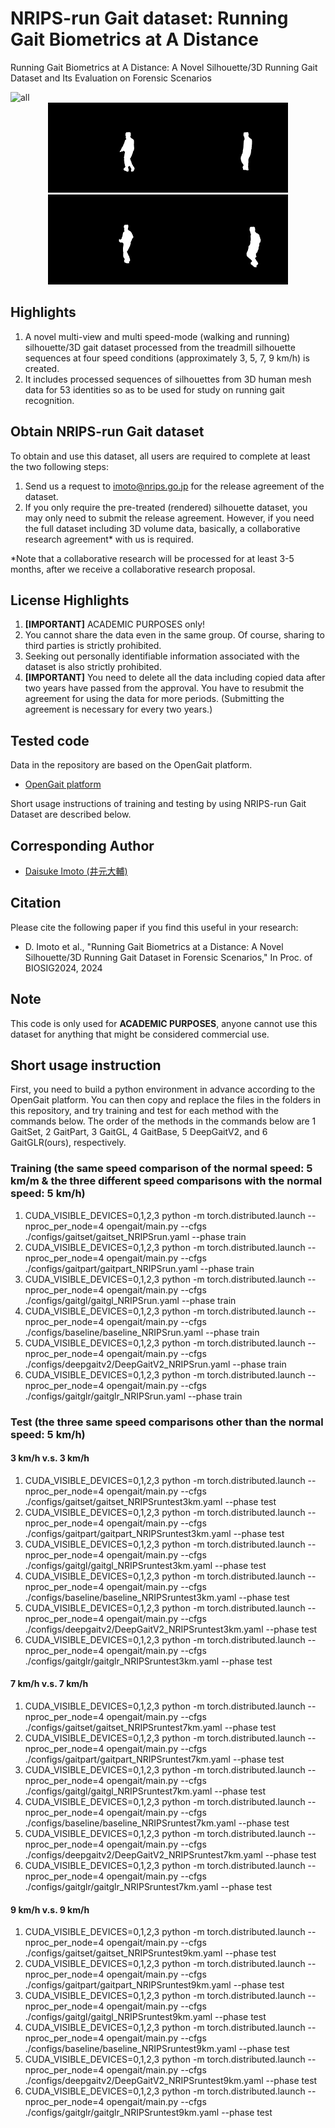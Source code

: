 # NRIPS-run Gait dataset: Running Gait Biometrics at A Distance
Running Gait Biometrics at A Distance: A Novel Silhouette/3D Running Gait Dataset and Its Evaluation on Forensic Scenarios

<img src="./assets/All.png" width = "986" height = "349" alt="all" />

<div align="center"><img src="./assets/001_3km_nm01.gif" width = "192" height = "144" alt="3km/h" /><img src="./assets/001_5km_nm01.gif" width = "192" height = "144" alt="5km/h" /><img src="./assets/001_7km_nm01.gif" width = "192" height = "144" alt="7km/h" /><img src="./assets/001_9km_nm01.gif" width = "192" height = "144" alt="9km/h" /></div>

## Highlights
1. A novel multi-view and multi speed-mode (walking and running) silhouette/3D gait dataset processed from the treadmill silhouette sequences at four speed conditions (approximately 3, 5, 7, 9 km/h) is created.
2. It includes processed sequences of silhouettes from 3D human mesh data for 53 identities so as to be used for study on running gait recognition.

## Obtain NRIPS-run Gait dataset
To obtain and use this dataset, all users are required to complete at least the two following steps:
1. Send us a request to imoto@nrips.go.jp for the release agreement of the dataset.
2. If you only require the pre-treated (rendered) silhouette dataset, you may only need to submit the release agreement. However, if you need the full dataset including 3D volume data, basically, a collaborative research agreement* with us is required.

*Note that a collaborative research will be processed for at least 3-5 months, after we receive a collaborative research proposal.

## License Highlights
1. **[IMPORTANT]**  ACADEMIC PURPOSES only!
2. You cannot share the data even in the same group.  Of course, sharing to third parties is strictly prohibited.
3. Seeking out personally identifiable information associated with the dataset is also strictly prohibited.
4. **[IMPORTANT]**  You need to delete all the data including copied data after two years have passed from the approval.  You have to resubmit the agreement for using the data for more periods.  (Submitting the agreement is necessary for every two years.)

## Tested code
Data in the repository are based on the OpenGait platform.
- [OpenGait platform](https://github.com/ShiqiYu/OpenGait)

Short usage instructions of training and testing by using NRIPS-run Gait Dataset are described below.

## Corresponding Author
- [Daisuke Imoto (井元大輔)](https://orcid.org/0000-0002-7419-5491)

## Citation
Please cite the following paper if you find this useful in your research:
- D. Imoto et al., "Running Gait Biometrics at a Distance: A Novel Silhouette/3D Running Gait Dataset in Forensic Scenarios," In Proc. of BIOSIG2024, 2024

## **Note**
This code is only used for **ACADEMIC PURPOSES**, anyone cannot use this dataset for anything that might be considered commercial use.

## Short usage instruction
First, you need to build a python environment in advance according to the OpenGait platform.  You can then copy and replace the files in the folders in this repository, and try training and test for each method with the commands below.  The order of the methods in the commands below are 1 GaitSet, 2 GaitPart, 3 GaitGL, 4 GaitBase, 5 DeepGaitV2, and 6 GaitGLR(ours), respectively.
### Training (the same speed comparison of the normal speed: 5 km/m & the three different speed comparisons with the normal speed: 5 km/h)
1. CUDA_VISIBLE_DEVICES=0,1,2,3 python -m torch.distributed.launch --nproc_per_node=4 opengait/main.py --cfgs ./configs/gaitset/gaitset_NRIPSrun.yaml --phase train
2. CUDA_VISIBLE_DEVICES=0,1,2,3 python -m torch.distributed.launch --nproc_per_node=4 opengait/main.py --cfgs ./configs/gaitpart/gaitpart_NRIPSrun.yaml --phase train
3. CUDA_VISIBLE_DEVICES=0,1,2,3 python -m torch.distributed.launch --nproc_per_node=4 opengait/main.py --cfgs ./configs/gaitgl/gaitgl_NRIPSrun.yaml --phase train
4. CUDA_VISIBLE_DEVICES=0,1,2,3 python -m torch.distributed.launch --nproc_per_node=4 opengait/main.py --cfgs ./configs/baseline/baseline_NRIPSrun.yaml --phase train
5. CUDA_VISIBLE_DEVICES=0,1,2,3 python -m torch.distributed.launch --nproc_per_node=4 opengait/main.py --cfgs ./configs/deepgaitv2/DeepGaitV2_NRIPSrun.yaml --phase train
6. CUDA_VISIBLE_DEVICES=0,1,2,3 python -m torch.distributed.launch --nproc_per_node=4 opengait/main.py --cfgs ./configs/gaitglr/gaitglr_NRIPSrun.yaml --phase train
### Test (the three same speed comparisons other than the normal speed: 5 km/h)
#### 3 km/h v.s. 3 km/h
1. CUDA_VISIBLE_DEVICES=0,1,2,3 python -m torch.distributed.launch --nproc_per_node=4 opengait/main.py --cfgs ./configs/gaitset/gaitset_NRIPSruntest3km.yaml --phase test
2. CUDA_VISIBLE_DEVICES=0,1,2,3 python -m torch.distributed.launch --nproc_per_node=4 opengait/main.py --cfgs ./configs/gaitpart/gaitpart_NRIPSruntest3km.yaml --phase test
3. CUDA_VISIBLE_DEVICES=0,1,2,3 python -m torch.distributed.launch --nproc_per_node=4 opengait/main.py --cfgs ./configs/gaitgl/gaitgl_NRIPSruntest3km.yaml --phase test
4. CUDA_VISIBLE_DEVICES=0,1,2,3 python -m torch.distributed.launch --nproc_per_node=4 opengait/main.py --cfgs ./configs/baseline/baseline_NRIPSruntest3km.yaml --phase test
5. CUDA_VISIBLE_DEVICES=0,1,2,3 python -m torch.distributed.launch --nproc_per_node=4 opengait/main.py --cfgs ./configs/deepgaitv2/DeepGaitV2_NRIPSruntest3km.yaml --phase test
6. CUDA_VISIBLE_DEVICES=0,1,2,3 python -m torch.distributed.launch --nproc_per_node=4 opengait/main.py --cfgs ./configs/gaitglr/gaitglr_NRIPSruntest3km.yaml --phase test
#### 7 km/h v.s. 7 km/h
1. CUDA_VISIBLE_DEVICES=0,1,2,3 python -m torch.distributed.launch --nproc_per_node=4 opengait/main.py --cfgs ./configs/gaitset/gaitset_NRIPSruntest7km.yaml --phase test
2. CUDA_VISIBLE_DEVICES=0,1,2,3 python -m torch.distributed.launch --nproc_per_node=4 opengait/main.py --cfgs ./configs/gaitpart/gaitpart_NRIPSruntest7km.yaml --phase test
3. CUDA_VISIBLE_DEVICES=0,1,2,3 python -m torch.distributed.launch --nproc_per_node=4 opengait/main.py --cfgs ./configs/gaitgl/gaitgl_NRIPSruntest7km.yaml --phase test
4. CUDA_VISIBLE_DEVICES=0,1,2,3 python -m torch.distributed.launch --nproc_per_node=4 opengait/main.py --cfgs ./configs/baseline/baseline_NRIPSruntest7km.yaml --phase test
5. CUDA_VISIBLE_DEVICES=0,1,2,3 python -m torch.distributed.launch --nproc_per_node=4 opengait/main.py --cfgs ./configs/deepgaitv2/DeepGaitV2_NRIPSruntest7km.yaml --phase test
6. CUDA_VISIBLE_DEVICES=0,1,2,3 python -m torch.distributed.launch --nproc_per_node=4 opengait/main.py --cfgs ./configs/gaitglr/gaitglr_NRIPSruntest7km.yaml --phase test
#### 9 km/h v.s. 9 km/h
1. CUDA_VISIBLE_DEVICES=0,1,2,3 python -m torch.distributed.launch --nproc_per_node=4 opengait/main.py --cfgs ./configs/gaitset/gaitset_NRIPSruntest9km.yaml --phase test
2. CUDA_VISIBLE_DEVICES=0,1,2,3 python -m torch.distributed.launch --nproc_per_node=4 opengait/main.py --cfgs ./configs/gaitpart/gaitpart_NRIPSruntest9km.yaml --phase test
3. CUDA_VISIBLE_DEVICES=0,1,2,3 python -m torch.distributed.launch --nproc_per_node=4 opengait/main.py --cfgs ./configs/gaitgl/gaitgl_NRIPSruntest9km.yaml --phase test
4. CUDA_VISIBLE_DEVICES=0,1,2,3 python -m torch.distributed.launch --nproc_per_node=4 opengait/main.py --cfgs ./configs/baseline/baseline_NRIPSruntest9km.yaml --phase test
5. CUDA_VISIBLE_DEVICES=0,1,2,3 python -m torch.distributed.launch --nproc_per_node=4 opengait/main.py --cfgs ./configs/deepgaitv2/DeepGaitV2_NRIPSruntest9km.yaml --phase test
6. CUDA_VISIBLE_DEVICES=0,1,2,3 python -m torch.distributed.launch --nproc_per_node=4 opengait/main.py --cfgs ./configs/gaitglr/gaitglr_NRIPSruntest9km.yaml --phase test
